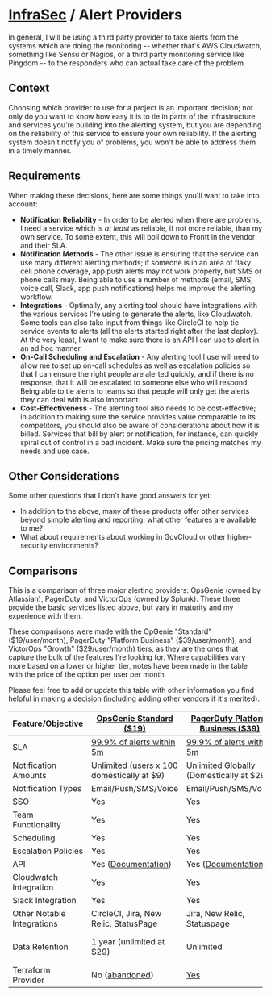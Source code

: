 # [InfraSec](README.md) / Alert Providers

In general, I will be using a third party provider to take alerts from
the systems which are doing the monitoring -- whether that's AWS
Cloudwatch, something like Sensu or Nagios, or a third party monitoring
service like Pingdom -- to the responders who can actual take care of
the problem.

## Context

Choosing which provider to use for a project is an important decision;
not only do you want to know how easy it is to tie in parts of the
infrastructure and services you're building into the alerting system,
but you are depending on the reliability of this service to ensure
your own reliability. If the alerting system doesn't notify you of
problems, you won't be able to address them in a timely manner.

## Requirements

When making these decisions, here are some things you'll want to take
into account:

* **Notification Reliability** - In order to be alerted when there are
  problems, I need a service which is _at least_ as reliable, if not
  more reliable, than my own service. To some extent, this will boil
  down to Frontt in the vendor and their SLA.
* **Notification Methods** - The other issue is ensuring that the service
  can use many different alerting methods; if someone is in an area of
  flaky cell phone coverage, app push alerts may not work properly, but
  SMS or phone calls may. Being able to use a number of methods (email,
  SMS, voice call, Slack, app push notifications) helps me improve the
  alerting workflow.
* **Integrations** - Optimally, any alerting tool should have integrations
  with the various services I're using to generate the alerts, like
  Cloudwatch. Some tools can also take input from things like CircleCI
  to help tie service events to alerts (all the alerts started right
  after the last deploy). At the very least, I want to make sure there
  is an API I can use to alert in an ad hoc manner.
* **On-Call Scheduling and Escalation** - Any alerting tool I use will
  need to allow me to set up on-call schedules as well as escalation
  policies so that I can ensure the right people are alerted quickly,
  and if there is no response, that it will be escalated to someone
  else who will respond. Being able to tie alerts to teams so that
  people will only get the alerts they can deal with is also important.
* **Cost-Effectiveness** - The alerting tool also needs to be
  cost-effective; in addition to making sure the service provides
  value comparable to its competitors, you should also be aware of
  considerations about how it is billed. Services that bill by alert
  or notification, for instance, can quickly spiral out of control in
  a bad incident. Make sure the pricing matches my needs and use case.

## Other Considerations

Some other questions that I don't have good answers for yet:

* In addition to the above, many of these products offer other services
  beyond simple alerting and reporting; what other features are available
  to me?
* What about requirements about working in GovCloud or other
  higher-security environments?

## Comparisons

This is a comparison of three major alerting providers: OpsGenie (owned
by Atlassian), PagerDuty, and VictorOps (owned by Splunk). These three
provide the basic services listed above, but vary in maturity and my
experience with them.

These comparisons were made with the OpGenie "Standard" ($19/user/month),
PagerDuty "Platform Business" ($39/user/month), and VictorOps "Growth"
($29/user/month) tiers, as they are the ones that capture the bulk of
the features I're looking for. Where capabilities vary more based on a
lower or higher tier, notes have been made in the table with the price of
the option per user per month.

Please feel free to add or update this table with other information you
find helpful in making a decision (including adding other vendors if
it's merited).

| Feature/Objective | [OpsGenie Standard ($19)](https://www.opsgenie.com/pricing) | [PagerDuty Platform Business ($39)](https://www.pagerduty.com/pricing/) | [VictorOps Growth ($29)](https://victorops.com/pricing) |
|-----|-----|-----|-----|
| SLA | [99.9% of alerts within 5m](https://www.opsgenie.com/tos/sla) | [99.9% of alerts within 5m](https://www.pagerduty.com/pricing/) | (Couldn't find this on their website?) |
| Notification Amounts | Unlimited (users x 100 domestically at $9) | Unlimited Globally (Domestically at $29) | Unlimited |
| Notification Types | Email/Push/SMS/Voice | Email/Push/SMS/Voice | Email/Push/SMS/Voice |
| SSO | Yes | Yes | Available at $49 |
| Team Functionality | Yes | Yes | Yes |
| Scheduling | Yes | Yes | Yes |
| Escalation Policies | Yes | Yes | Yes |
| API | Yes ([Documentation](https://docs.opsgenie.com/docs/api-overview)) | Yes ([Documentation](https://v2.developer.pagerduty.com/)) | Yes ([Documentation](https://help.victorops.com/knowledge-base/rest-endpoint-integration-guide/)) |
| Cloudwatch Integration | Yes | Yes | Yes |
| Slack Integration | Yes | Yes | Yes |
| Other Notable Integrations | CircleCI,  Jira, New Relic, StatusPage | Jira, New Relic, Statuspage | Jira, New Relic, Statuspage |
| Data Retention | 1 year (unlimited at $29) | Unlimited | Not listed (but unlimited noted at $49) |
| Terraform Provider | No ([abandoned](https://www.terraform.io/docs/providers/opsgenie/index.html)) | [Yes](https://www.terraform.io/docs/providers/pagerduty/index.html) | No official provider, some limited attempts |
